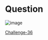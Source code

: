 
# Question #


![image](https://github.com/Riddhiman2005/Crypto-Challenges/assets/130882317/83feb418-782c-4d2a-a69f-95a287d02418)


[Challenge-36](https://cryptopals.com/sets/5/challenges/36)
